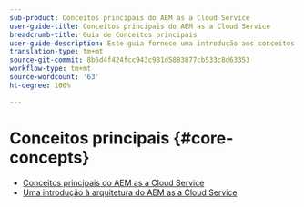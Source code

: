 ```yaml
---
sub-product: Conceitos principais do AEM as a Cloud Service
user-guide-title: Conceitos principais do AEM as a Cloud Service
breadcrumb-title: Guia de Conceitos principais
user-guide-description: Este guia fornece uma introdução aos conceitos principais do Experience Manager as a Cloud Service, incluindo a arquitetura do novo serviço.
translation-type: tm+mt
source-git-commit: 8b6d4f424fcc943c981d5883877cb533c8d63353
workflow-type: tm+mt
source-wordcount: '63'
ht-degree: 100%

---
```



# Conceitos principais {#core-concepts}

+ [Conceitos principais do AEM as a Cloud Service](/help/core-concepts/home.md)
+ [Uma introdução à arquitetura do AEM as a Cloud Service](architecture.md)